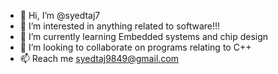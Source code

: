 - 👋 Hi, I’m @syedtaj7
- 👀 I’m interested in anything related to software!!!
- 🌱 I’m currently learning Embedded systems and chip design
- 💞️ I’m looking to collaborate on programs relating to C++
- 📫 Reach me syedtaj9849@gmail.com

<!---
syedtaj7/syedtaj7 is a ✨ special ✨ repository because its `README.md` (this file) appears on your GitHub profile.
You can click the Preview link to take a look at your changes.
--->
